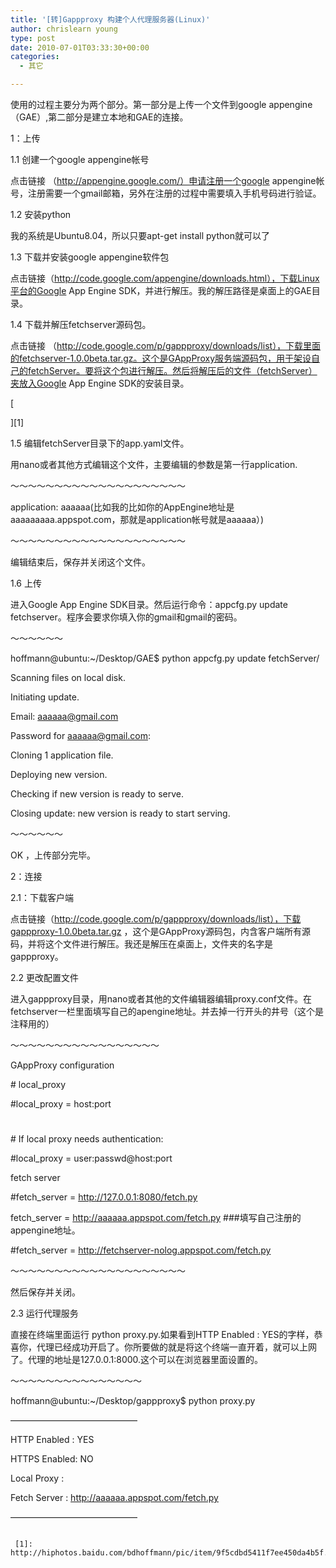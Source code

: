 ```yaml
---
title: '[转]Gappproxy 构建个人代理服务器(Linux)'
author: chrislearn young
type: post
date: 2010-07-01T03:33:30+00:00
categories:
  - 其它

---
```

使用的过程主要分为两个部分。第一部分是上传一个文件到google appengine（GAE）,第二部分是建立本地和GAE的连接。

1：上传
  
1.1 创建一个google appengine帐号
  
点击链接 （http://appengine.google.com/）申请注册一个google appengine帐号，注册需要一个gmail邮箱，另外在注册的过程中需要填入手机号码进行验证。

1.2 安装python
  
我的系统是Ubuntu8.04，所以只要apt-get install python就可以了

1.3 下载并安装google appengine软件包
  
点击链接（http://code.google.com/appengine/downloads.html），下载Linux平台的Google App Engine SDK，并进行解压。我的解压路径是桌面上的GAE目录。

1.4 下载并解压fetchserver源码包。
  
点击链接 （http://code.google.com/p/gappproxy/downloads/list），下载里面的fetchserver-1.0.0beta.tar.gz。这个是GAppProxy服务端源码包，用于架设自己的fetchServer。要将这个包进行解压。然后将解压后的文件（fetchServer）夹放入Google App Engine SDK的安装目录。

[
  
][1] 

1.5 编辑fetchServer目录下的app.yaml文件。
  
用nano或者其他方式编辑这个文件，主要编辑的参数是第一行application.
  
～～～～～～～～～～～～～～～～～～～～
  
application: aaaaaa(比如我的比如你的AppEngine地址是aaaaaaaaa.appspot.com，那就是application帐号就是aaaaaa）)
  
～～～～～～～～～～～～～～～～～～～～
  
编辑结束后，保存并关闭这个文件。

1.6 上传
  
进入Google App Engine SDK目录。然后运行命令：appcfg.py update fetchserver。程序会要求你填入你的gmail和gmail的密码。
  
～～～～～～
  
hoffmann@ubuntu:~/Desktop/GAE$ python appcfg.py update fetchServer/
  
Scanning files on local disk.
  
Initiating update.
  
Email: aaaaaa@gmail.com
  
Password for aaaaaa@gmail.com:
  
Cloning 1 application file.
  
Deploying new version.
  
Checking if new version is ready to serve.
  
Closing update: new version is ready to start serving.
  
～～～～～～
  
OK ，上传部分完毕。

2：连接
  
2.1：下载客户端
  
点击链接（http://code.google.com/p/gappproxy/downloads/list），下载gappproxy-1.0.0beta.tar.gz ，这个是GAppProxy源码包，内含客户端所有源码，并将这个文件进行解压。我还是解压在桌面上，文件夹的名字是gappproxy。

2.2 更改配置文件
  
进入gappproxy目录，用nano或者其他的文件编辑器编辑proxy.conf文件。在fetchserver一栏里面填写自己的apengine地址。并去掉一行开头的井号（这个是注释用的）
  
～～～～～～～～～～～～～～～～～
  
GAppProxy configuration

\# local_proxy
  
#local_proxy = host:port
  
#
  
\# If local proxy needs authentication:
  
#local_proxy = user:passwd@host:port

fetch server
  
#fetch_server = http://127.0.0.1:8080/fetch.py
  
fetch_server = http://aaaaaa.appspot.com/fetch.py ###填写自己注册的appengine地址。
  
#fetch_server = http://fetchserver-nolog.appspot.com/fetch.py
  
～～～～～～～～～～～～～～～～～～～～
  
然后保存并关闭。

2.3 运行代理服务
  
直接在终端里面运行 python proxy.py.如果看到HTTP Enabled : YES的字样，恭喜你，代理已经成功开启了。你所要做的就是将这个终端一直开着，就可以上网了。代理的地址是127.0.0.1:8000.这个可以在浏览器里面设置的。
  
～～～～～～～～～～～～～～～
  
hoffmann@ubuntu:~/Desktop/gappproxy$ python proxy.py
  
——————————————–
  
HTTP Enabled : YES
  
HTTPS Enabled: NO
  
Local Proxy :
  
Fetch Server : http://aaaaaa.appspot.com/fetch.py
  
——————————————–
  
~~~~~~~~~~~~~~~~~~

 [1]: http://hiphotos.baidu.com/bdhoffmann/pic/item/9f5cdbd5411f7ee450da4b5f.jpg